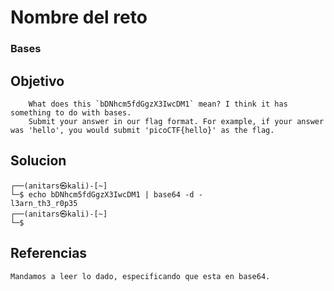# Nombre del reto
### Bases
## Objetivo
```
	What does this `bDNhcm5fdGgzX3IwcDM1` mean? I think it has something to do with bases.
	Submit your answer in our flag format. For example, if your answer was 'hello', you would submit 'picoCTF{hello}' as the flag.
```
## Solucion
``` shell 
┌──(anitars㉿kali)-[~]
└─$ echo bDNhcm5fdGgzX3IwcDM1 | base64 -d -
l3arn_th3_r0p35                                                                             
┌──(anitars㉿kali)-[~]
└─$ 

```
## Referencias
	Mandamos a leer lo dado, especificando que esta en base64.
